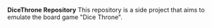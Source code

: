 **DiceThrone Repository**
This repository is a side project that aims to emulate the board game "Dice Throne".
